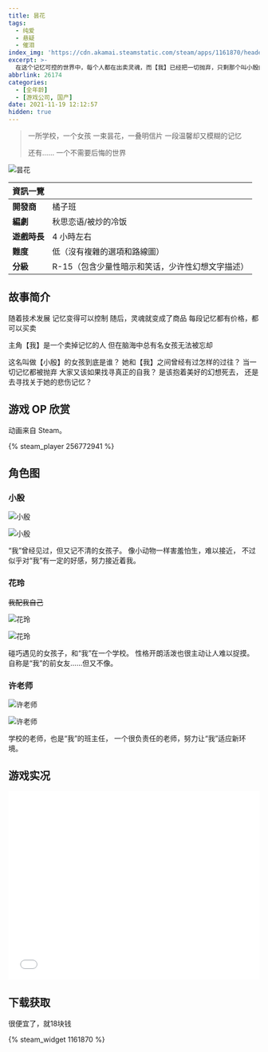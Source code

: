 ```yaml
---
title: 昙花
tags:
  - 纯爱
  - 悬疑
  - 催泪
index_img: 'https://cdn.akamai.steamstatic.com/steam/apps/1161870/header.jpg'
excerpt: >-
  在这个记忆可控的世界中，每个人都在出卖灵魂，而【我】已经把一切抛弃，只剩那个叫小殷的女孩还留存在脑海里。生命的最后，我是该抱着美好的幻想死去，还是去寻找关于她的悲伤记忆？
abbrlink: 26174
categories:
  - [全年龄]
  - [游戏公司, 国产]
date: 2021-11-19 12:12:57
hidden: true
---
```


<!--- 涉嫌抄襲，在修改之前先暫時 hidden --->

> 一所学校，一个女孩
> 一束昙花，一叠明信片
> 一段温馨却又模糊的记忆
> 
> 还有……
> 一个不需要后悔的世界

![昙花](../image/TanHua/logo_steam.png)

| 資訊一覽      |                             |
| :----------- | ---------------------------- |
| **開發商**   | 橘子班          |
| **編劇**     | 秋思恋语/被炒的冷饭 |
| **遊戲時長** | 4 小時左右                      |
| **難度**     | 低（沒有複雜的選項和路線圖） |
| **分級**     | R-15（包含少量性暗示和笑话，少许性幻想文字描述）     |

## 故事简介

随着技术发展
记忆变得可以控制
随后，灵魂就变成了商品
每段记忆都有价格，都可以买卖

主角【我】是一个卖掉记忆的人
但在脑海中总有名女孩无法被忘却

这名叫做【小殷】的女孩到底是谁？
她和【我】之间曾经有过怎样的过往？
当一切记忆都被抛弃
大家又该如果找寻真正的自我？
是该抱着美好的幻想死去，
还是去寻找关于她的悲伤记忆？

## 游戏 OP 欣赏

动画来自 Steam。

{% steam_player 256772941 %}

## 角色图

### 小殷

![小殷](https://media.st.dl.pinyuncloud.com/steam/apps/1161870/extras/man01.png?t=1622012988)

![小殷](https://media.st.dl.pinyuncloud.com/steam/apps/1161870/ss_c76a82071765c02f21a1f8f72f749574f84eb079.jpg)

“我”曾经见过，但又记不清的女孩子。
像小动物一样害羞怕生，难以接近，
不过似乎对“我”有一定的好感，努力接近着我。

### 花玲

 ~~我配我自己~~

![花玲](https://media.st.dl.pinyuncloud.com/steam/apps/1161870/extras/man02.png?t=1622012988)

![花玲](https://media.st.dl.pinyuncloud.com/steam/apps/1161870/ss_fc03c24ae64bb77503908375be8c00b59178a9a2.600x338.jpg)

碰巧遇见的女孩子，和“我”在一个学校。
性格开朗活泼也很主动让人难以捉摸。
自称是“我”的前女友……但又不像。

### 许老师

![许老师](https://media.st.dl.pinyuncloud.com/steam/apps/1161870/extras/man03.png?t=1622012988)

![许老师](https://media.st.dl.pinyuncloud.com/steam/apps/1161870/ss_d9dce069de8408f27ac8d4e824d47e60fbbdbd48.600x338.jpg)


学校的老师，也是“我”的班主任，
一个很负责任的老师，努力让“我”适应新环境。

## 游戏实况

<div style="position: relative; width: 100%; height: 0; padding-bottom: 75%;">
<iframe src="//player.bilibili.com/player.html?aid=455893054&bvid=BV1244y1q72J&cid=200369366&page=2" scrolling="no" border="0" frameborder="no" framespacing="0" allowfullscreen="true" style="position: absolute; width: 100%; height: 100%; Left: 0; top: 0;" ></iframe></div>

## 下载获取

很便宜了，就18块钱

{% steam_widget 1161870 %}

